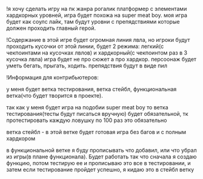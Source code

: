 
!я хочу сделать игру на пк жанра рогалик платформер с элементами хардкорных уровней, игра будет похожа на super meat boy. моя игра будет как соулс лайк, там будут уровни с препядствиями которые должен проходить главный герой.

!Содержание
в этой игре будет огромная линия лвла, но игроки будут проходить кусочки от этой линии, будет 2 режима: легкий(с чекпоинтами на кусочках лвлов) и хардкорный(с чекпоинтом раз в 3 кусочка лвла) игра будет не про сюжет а про хардкор. персоонаж будет уметь бегать, прыгать, ходить. препядствия будут в виде пил






!Информация для контрибьютеров:

у меня будет ветка тестирования, ветка стейбл, функциональная ветка(что будет творится в проекте).

так как у меня будет игра на подобии super meat boy то ветка тестирования(тесты будут писаться вручную) будет обязательной, тк протестировать каждую ловушку по 100 раз это обязательно

ветка стейбл - в этой ветке будет готовая игра без багов и с полным хардкором

в функциональной ветке я буду прописывать что добавил, или что убрал из игры(в плане функционала). Будет работать так что сначала я создаю функцию, потом тестирую ее и прописываю это все в тестировании, и затем если тестирование пройдет успешно,  я кидаю это в стейбл ветку
